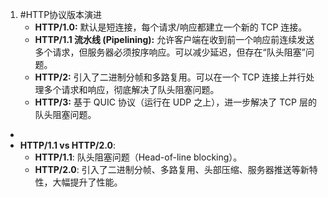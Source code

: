 1. #HTTP协议版本演进 
	*   **HTTP/1.0:** 默认是短连接，每个请求/响应都建立一个新的 TCP 连接。
    *   **HTTP/1.1 流水线 (Pipelining):** 允许客户端在收到前一个响应前连续发送多个请求，但服务器必须按序响应。可以减少延迟，但存在“队头阻塞”问题。
    *   **HTTP/2:** 引入了二进制分帧和多路复用。可以在一个 TCP 连接上并行处理多个请求和响应，彻底解决了队头阻塞问题。
    *   **HTTP/3:** 基于 QUIC 协议（运行在 UDP 之上），进一步解决了 TCP 层的队头阻塞问题。
*  
* **HTTP/1.1 vs HTTP/2.0**:
    *   **HTTP/1.1**: 队头阻塞问题（Head-of-line blocking）。
    *   **HTTP/2.0**: 引入了二进制分帧、多路复用、头部压缩、服务器推送等新特性，大幅提升了性能。